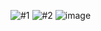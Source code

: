 ![#1](https://github.com/bicakciberk/Clone-Projects/assets/120296952/2318c38c-0eda-448b-902a-7b6dbbe2fb0c)
![#2](https://github.com/bicakciberk/Clone-Projects/assets/120296952/29a4b143-3149-4bc8-9e56-c574e4b09b75)
![image](https://github.com/bicakciberk/Clone-Projects/assets/120296952/03e3cfb3-428c-4705-8389-75001b81c88f)

